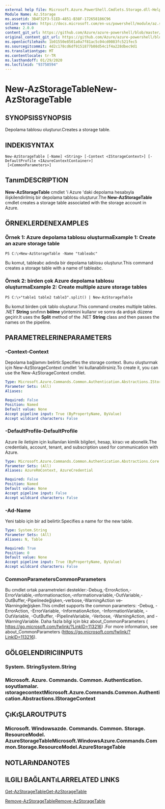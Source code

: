 ```yaml
---
external help file: Microsoft.Azure.PowerShell.Cmdlets.Storage.dll-Help.xml
Module Name: Az.Storage
ms.assetid: 3B4F32F3-51ED-4851-B38F-172658186C96
online version: https://docs.microsoft.com/en-us/powershell/module/az.storage/new-azstoragetable
schema: 2.0.0
content_git_url: https://github.com/Azure/azure-powershell/blob/master/src/Storage/Storage.Management/help/New-AzStorageTable.md
original_content_git_url: https://github.com/Azure/azure-powershell/blob/master/src/Storage/Storage.Management/help/New-AzStorageTable.md
ms.openlocfilehash: 1b01550e8501a0a7f81ac5c04cd0083fc521fec5
ms.sourcegitcommit: 4d2c178cd6df9151877b08d54c1f4a228dbec9d1
ms.translationtype: MT
ms.contentlocale: tr-TR
ms.lasthandoff: 01/29/2020
ms.locfileid: "93758594"
---
```

# <span data-ttu-id="c2b10-101">New-AzStorageTable</span><span class="sxs-lookup"><span data-stu-id="c2b10-101">New-AzStorageTable</span></span>

## <span data-ttu-id="c2b10-102">SYNOPSIS</span><span class="sxs-lookup"><span data-stu-id="c2b10-102">SYNOPSIS</span></span>
<span data-ttu-id="c2b10-103">Depolama tablosu oluşturur.</span><span class="sxs-lookup"><span data-stu-id="c2b10-103">Creates a storage table.</span></span>

## <span data-ttu-id="c2b10-104">INDEKI</span><span class="sxs-lookup"><span data-stu-id="c2b10-104">SYNTAX</span></span>

```
New-AzStorageTable [-Name] <String> [-Context <IStorageContext>] [-DefaultProfile <IAzureContextContainer>]
 [<CommonParameters>]
```

## <span data-ttu-id="c2b10-105">Tanım</span><span class="sxs-lookup"><span data-stu-id="c2b10-105">DESCRIPTION</span></span>
<span data-ttu-id="c2b10-106">**New-AzStorageTable** cmdlet 'i Azure 'daki depolama hesabıyla ilişkilendirilmiş bir depolama tablosu oluşturur.</span><span class="sxs-lookup"><span data-stu-id="c2b10-106">The **New-AzStorageTable** cmdlet creates a storage table associated with the storage account in Azure.</span></span>

## <span data-ttu-id="c2b10-107">ÖRNEKLERDEN</span><span class="sxs-lookup"><span data-stu-id="c2b10-107">EXAMPLES</span></span>

### <span data-ttu-id="c2b10-108">Örnek 1: Azure depolama tablosu oluşturma</span><span class="sxs-lookup"><span data-stu-id="c2b10-108">Example 1: Create an azure storage table</span></span>
```
PS C:\>New-AzStorageTable -Name "tableabc"
```

<span data-ttu-id="c2b10-109">Bu komut, tableabc adında bir depolama tablosu oluşturur.</span><span class="sxs-lookup"><span data-stu-id="c2b10-109">This command creates a storage table with a name of tableabc.</span></span>

### <span data-ttu-id="c2b10-110">Örnek 2: birden çok Azure depolama tablosu oluşturma</span><span class="sxs-lookup"><span data-stu-id="c2b10-110">Example 2: Create multiple azure storage tables</span></span>
```
PS C:\>"table1 table2 table3".split() | New-AzStorageTable
```

<span data-ttu-id="c2b10-111">Bu komut birden çok tablo oluşturur.</span><span class="sxs-lookup"><span data-stu-id="c2b10-111">This command creates multiple tables.</span></span>
<span data-ttu-id="c2b10-112">.NET **String** sınıfının **bölme** yöntemini kullanır ve sonra da ardışık düzene geçirir.</span><span class="sxs-lookup"><span data-stu-id="c2b10-112">It uses the **Split** method of the .NET **String** class and then passes the names on the pipeline.</span></span>

## <span data-ttu-id="c2b10-113">PARAMETRELERINE</span><span class="sxs-lookup"><span data-stu-id="c2b10-113">PARAMETERS</span></span>

### <span data-ttu-id="c2b10-114">-Context</span><span class="sxs-lookup"><span data-stu-id="c2b10-114">-Context</span></span>
<span data-ttu-id="c2b10-115">Depolama bağlamını belirtir.</span><span class="sxs-lookup"><span data-stu-id="c2b10-115">Specifies the storage context.</span></span>
<span data-ttu-id="c2b10-116">Bunu oluşturmak için New-AzStorageContext cmdlet 'ini kullanabilirsiniz.</span><span class="sxs-lookup"><span data-stu-id="c2b10-116">To create it, you can use the New-AzStorageContext cmdlet.</span></span>

```yaml
Type: Microsoft.Azure.Commands.Common.Authentication.Abstractions.IStorageContext
Parameter Sets: (All)
Aliases:

Required: False
Position: Named
Default value: None
Accept pipeline input: True (ByPropertyName, ByValue)
Accept wildcard characters: False
```

### <span data-ttu-id="c2b10-117">-DefaultProfile</span><span class="sxs-lookup"><span data-stu-id="c2b10-117">-DefaultProfile</span></span>
<span data-ttu-id="c2b10-118">Azure ile iletişim için kullanılan kimlik bilgileri, hesap, kiracı ve abonelik.</span><span class="sxs-lookup"><span data-stu-id="c2b10-118">The credentials, account, tenant, and subscription used for communication with Azure.</span></span>

```yaml
Type: Microsoft.Azure.Commands.Common.Authentication.Abstractions.Core.IAzureContextContainer
Parameter Sets: (All)
Aliases: AzureRmContext, AzureCredential

Required: False
Position: Named
Default value: None
Accept pipeline input: False
Accept wildcard characters: False
```

### <span data-ttu-id="c2b10-119">-Ad</span><span class="sxs-lookup"><span data-stu-id="c2b10-119">-Name</span></span>
<span data-ttu-id="c2b10-120">Yeni tablo için bir ad belirtir.</span><span class="sxs-lookup"><span data-stu-id="c2b10-120">Specifies a name for the new table.</span></span>

```yaml
Type: System.String
Parameter Sets: (All)
Aliases: N, Table

Required: True
Position: 0
Default value: None
Accept pipeline input: True (ByPropertyName, ByValue)
Accept wildcard characters: False
```

### <span data-ttu-id="c2b10-121">CommonParameters</span><span class="sxs-lookup"><span data-stu-id="c2b10-121">CommonParameters</span></span>
<span data-ttu-id="c2b10-122">Bu cmdlet ortak parametreleri destekler:-Debug,-ErrorAction,-ErrorVariable,-ınformationaction,-ınformationvariable,-OutVariable,-OutBuffer,-Pipelinedeğişken,-verbose,-WarningAction ve-Warningdeğişken.</span><span class="sxs-lookup"><span data-stu-id="c2b10-122">This cmdlet supports the common parameters: -Debug, -ErrorAction, -ErrorVariable, -InformationAction, -InformationVariable, -OutVariable, -OutBuffer, -PipelineVariable, -Verbose, -WarningAction, and -WarningVariable.</span></span> <span data-ttu-id="c2b10-123">Daha fazla bilgi için bkz about_CommonParameters ( https://go.microsoft.com/fwlink/?LinkID=113216) .</span><span class="sxs-lookup"><span data-stu-id="c2b10-123">For more information, see about_CommonParameters (https://go.microsoft.com/fwlink/?LinkID=113216).</span></span>

## <span data-ttu-id="c2b10-124">GÖLGELENDIRICI</span><span class="sxs-lookup"><span data-stu-id="c2b10-124">INPUTS</span></span>

### <span data-ttu-id="c2b10-125">System. String</span><span class="sxs-lookup"><span data-stu-id="c2b10-125">System.String</span></span>

### <span data-ttu-id="c2b10-126">Microsoft. Azure. Commands. Common. Authentication. soyutlamalar. ıstoragecontext</span><span class="sxs-lookup"><span data-stu-id="c2b10-126">Microsoft.Azure.Commands.Common.Authentication.Abstractions.IStorageContext</span></span>

## <span data-ttu-id="c2b10-127">ÇıKıŞLAR</span><span class="sxs-lookup"><span data-stu-id="c2b10-127">OUTPUTS</span></span>

### <span data-ttu-id="c2b10-128">Microsoft. Windowsazde. Commands. Common. Storage. ResourceModel. AzureStorageTable</span><span class="sxs-lookup"><span data-stu-id="c2b10-128">Microsoft.WindowsAzure.Commands.Common.Storage.ResourceModel.AzureStorageTable</span></span>

## <span data-ttu-id="c2b10-129">NOTLARıNDA</span><span class="sxs-lookup"><span data-stu-id="c2b10-129">NOTES</span></span>

## <span data-ttu-id="c2b10-130">ILGILI BAĞLANTıLAR</span><span class="sxs-lookup"><span data-stu-id="c2b10-130">RELATED LINKS</span></span>

[<span data-ttu-id="c2b10-131">Get-AzStorageTable</span><span class="sxs-lookup"><span data-stu-id="c2b10-131">Get-AzStorageTable</span></span>](./Get-AzStorageTable.md)

[<span data-ttu-id="c2b10-132">Remove-AzStorageTable</span><span class="sxs-lookup"><span data-stu-id="c2b10-132">Remove-AzStorageTable</span></span>](./Remove-AzStorageTable.md)


